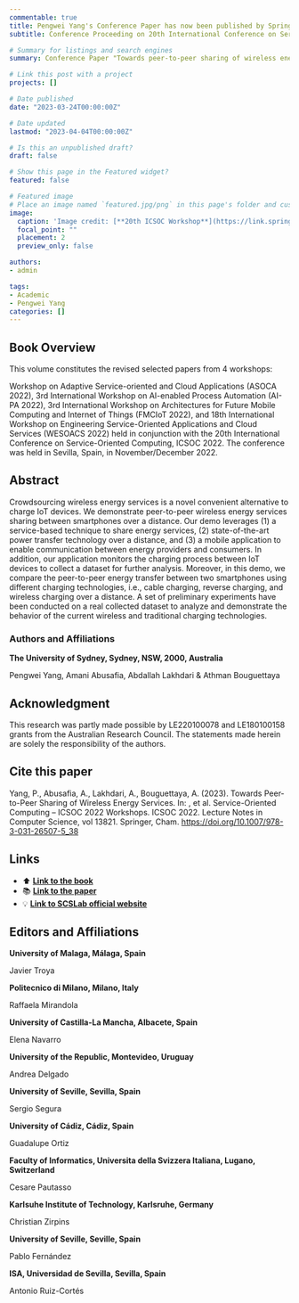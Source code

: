 ```yaml
---
commentable: true
title: Pengwei Yang's Conference Paper has now been published by Springer Nature.
subtitle: Conference Proceeding on 20th International Conference on Service-Oriented Computing.

# Summary for listings and search engines
summary: Conference Paper "Towards peer-to-peer sharing of wireless energy services" has now been published by Springer Nature.

# Link this post with a project
projects: []

# Date published
date: "2023-03-24T00:00:00Z"

# Date updated
lastmod: "2023-04-04T00:00:00Z"

# Is this an unpublished draft?
draft: false

# Show this page in the Featured widget?
featured: false

# Featured image
# Place an image named `featured.jpg/png` in this page's folder and customize its options here.
image:
  caption: 'Image credit: [**20th ICSOC Workshop**](https://link.springer.com/book/10.1007/978-3-031-26507-5)'
  focal_point: ""
  placement: 2
  preview_only: false

authors:
- admin

tags:
- Academic
- Pengwei Yang
categories: []
---
```


## Book Overview

This volume constitutes the revised selected papers from 4 workshops: 

Workshop on Adaptive Service-oriented and Cloud Applications (ASOCA 2022), 3rd International Workshop on AI-enabled Process Automation (AI-PA 2022),  3rd International Workshop on Architectures for Future Mobile Computing and Internet of Things (FMCIoT 2022), and 18th International Workshop on Engineering Service-Oriented Applications and Cloud Services (WESOACS 2022) held in conjunction with the 20th International Conference on Service-Oriented Computing, ICSOC 2022. The conference was held in Sevilla, Spain, in November/December 2022.

## Abstract

Crowdsourcing wireless energy services is a novel convenient alternative to charge IoT devices. We demonstrate peer-to-peer wireless energy services sharing between smartphones over a distance. Our demo leverages (1) a service-based technique to share energy services, (2) state-of-the-art power transfer technology over a distance, and (3) a mobile application to enable communication between energy providers and consumers. In addition, our application monitors the charging process between IoT devices to collect a dataset for further analysis. Moreover, in this demo, we compare the peer-to-peer energy transfer between two smartphones using different charging technologies, i.e., cable charging, reverse charging, and wireless charging over a distance. A set of preliminary experiments have been conducted on a real collected dataset to analyze and demonstrate the behavior of the current wireless and traditional charging technologies.

### Authors and Affiliations

**The University of Sydney, Sydney, NSW, 2000, Australia**

Pengwei Yang, Amani Abusafia, Abdallah Lakhdari & Athman Bouguettaya

## Acknowledgment

This research was partly made possible by LE220100078 and LE180100158 grants from the Australian Research Council. The statements made herein are solely the responsibility of the authors.

## Cite this paper

Yang, P., Abusafia, A., Lakhdari, A., Bouguettaya, A. (2023). Towards Peer-to-Peer Sharing of Wireless Energy Services. In: , et al. Service-Oriented Computing – ICSOC 2022 Workshops. ICSOC 2022. Lecture Notes in Computer Science, vol 13821. Springer, Cham. https://doi.org/10.1007/978-3-031-26507-5_38

## Links

- ⬆️ [**Link to the book**](https://link.springer.com/book/10.1007/978-3-031-26507-5)
- 📚 [**Link to the paper**](https://doi.org/10.1007/978-3-031-26507-5_38)
- 💡 [**Link to SCSLab official website**](http://scslab.net/)

## Editors and Affiliations

**University of Malaga, Málaga, Spain**

Javier Troya

**Politecnico di Milano, Milano, Italy**

Raffaela Mirandola

**University of Castilla-La Mancha, Albacete, Spain**

Elena Navarro

**University of the Republic, Montevideo, Uruguay**

Andrea Delgado

**University of Seville, Sevilla, Spain**

Sergio Segura

**University of Cádiz, Cádiz, Spain**

Guadalupe Ortiz

**Faculty of Informatics, Universita della Svizzera Italiana, Lugano, Switzerland**

Cesare Pautasso

**Karlsuhe Institute of Technology, Karlsruhe, Germany**

Christian Zirpins

**University of Seville, Seville, Spain**

Pablo Fernández

**ISA, Universidad de Sevilla, Sevilla, Spain**

Antonio Ruiz-Cortés

